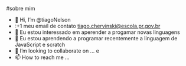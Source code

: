 #sobre mim
- 👋 Hi, I’m @tiagoNelson
- :+1 meu email de contato tiago.chervinski@escola.pr.gov.br
- 👀 Eu estou interessado em aperender a progamar novas linguagens
- 🌱 Eu estou aprendendo a programar recentemente a linguagem de JavaScript e scratch
- 💞️ I’m looking to collaborate on ... e 
- 📫 How to reach me ...

<!---
tiagoNelson/tiagoNelson is a ✨ special ✨ repository because its `README.md` (this file) appears on your GitHub profile.
You can click the Preview link to take a look at your changes.
--->
